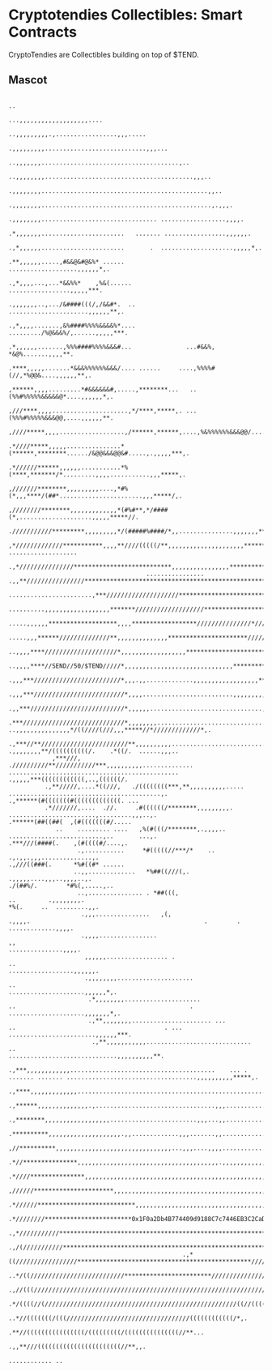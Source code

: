 # Cryptotendies Collectibles: Smart Contracts

CryptoTendies are Collectibles building on top of $TEND.

## Mascot

                                                                                                                                                                                                        
                                                                                                       ..                                                                                               
                                                                                          ...,,,,,,,,,,,,,,,,,,,....                                                                                    
                                                                                     ..,,,,,,,,,.,.................,,,.....                                                                             
                                                                                  .,,,,,,,,,............................,,,...                                                                          
                                                                               ..,,,,,,,......................................,..                                                                       
                                                                            ..,,,,,,,,.........................................,,,..                                                                    
                                                                           .,,,,,,,,..............................................,,..                                                                  
                                                                         .,,,,,,,,...............................................,.,,,.                                                                 
                                                                       .,,,,,,,,................................ ..................,,,,.                                                                
                                                                      .*,,,,,,,.......................   ....... .................,,,,,,.                                                               
                                                                    .,*,,,,,,.......................       .  ....................,,,,,*,.                                                              
                                                                   .**,,,,,,.....,#&&@&#@&%* ......            ...................,,,,,,*,.                                                             
                                                                 .,*,,,,...,...*&&%%*    ,%&(......              .................,,,,,***.                                                             
                                                                .,,,,,,,..,.../&####(((/,/&&#*.  ..         ......................,,,,,,**,.                                                            
                                                               .,*,,,,.......,&%####%%%%&&&&%*....         ........./%@&&&%/,......,,,,,***.                                                            
                                                              .*,,,,,,.......,%%%####%%%%&&&#...               ...#&&%,   *&@%.......,,,,**.                                                            
                                                             .****,,,,,.......*&&&%%%%%%&&&/.... ......     ....,%%%%#(//,*%@@&....,,,,,,**,.                                                           
                                                            ,******,,,,.........*#&&&&&&#,.....,********...   ..(%%#%%%%%&&&&&@*....,,,,,,*,.                                                           
                                                            ,///****,,,,.....................,*/****,*****,. ...(%%%#%%%%%&&&@@,....,,,,,,**.                                                           
                                                            ,////*****,,,,..................,/******,******,....,%&%%%%%%&&&@@/.....,,,,,,**,.                                                          
                                                            .*////*****,,,,,...............*(******,********....../&@@&&&@@&#.....,.,,,,,***,.                                                          
                                                            .*//////******,,,,,,...........*%(****,*******/*.........,,,,...........,,,*****,.                                                          
                                                             ,///////********,,,,,,,,,....,*#%(*,,,****/(##*.......................,,,*****/,.                                                          
                                                             ,////////********,,,,,,,,,,,,,*(#%#**,*/####(*,....................,,,,,*****//.                                                           
                                                             .///////////*********,,,,,,,,,*/(#####%####/*,,...............,,,,,,,******///,.                                                           
                                                             ,*/////////////***********,,,,**////(((((/**,,,,,,,,,,,,,,,,,,,,,*********///*.   ...................                                      
                                                            .,*///////////////***************************,,,,,,,,,,,,,,,,************////(/,............................                                
                                          ................ .,,**////////////////**************************************************////((///*,,,,,,**********,,,,,,,........                             
                                     .......................,***////////////////////**************************************/////////((((////*****************/********,,,,,...                           
                                ..........,,,,,,,,,,,,,,,,,,*******///////////////////*****************************/////////////(((((////*******//////////////////////***,,,,,..                        
                             .....,,,,,,*******************,,,,******************///////////////*////////////////////////((((((((((///******,,,**///////////////////////*****,,,..                      
                           .....,,,******//////////////**,,,,,,,,,,,,,,**********************/////////////////////////((((((((/////****,,,,,,,,,**///FOR//10/$COIN/////////*****,,,.                    
                         ..,,,,****////////////////////*,,,,,,,,,,,,,,,,,,***********************///////////////////////////////***,,,,,,,,,,,,,,*/////////////////////////////***,,..                  
                       ..,,,,****//SEND//50/$TEND/////*,,,,,,,,,,,,,,,,,,,,,,,,,,,,,,********************///////////////******,,,,,,,,,,,,,,,,,,,,**////////////////////////////*****,.                 
                      .,,,***////////////////////////*,,,.,,.............,,,,,,,,,,,,,,,,,,****************************,,,,,,,,,,,,,,,,,,,,,,,,,,,,,*///////////////////////////////***,.               
                    .,,,***/////////////////////////*,,,,.........................,,,,,,,,,,,,,,,,,,,,,,,,,,,,,,,,,,,,,,,,,,,,,,,,,,,,,,,,,,,,,,,,,,*/////////////////////////////////***..             
                   .,,***//////////////////////////*,,,,,,...............................,,,,,,,,,,,,,,,,,,,,,,,,,,,,,,.,,,.,,,,,,,,,,,,,,,,,,,,,,,,,*///////////////////////////////////*,.            
                  .***////////////////////////////*,,,,,,,,...........................................................,,...,,.       ..,,,,,,,,,,,,,,,*/((////(///,,,*****//*/////////////*,.           
                .,***//**////////////////////////**,,,,,,,,,,..............................................................,.               .,,,,,,,,**/((((((((((/.    .*((/.  ......,,,..             
                ,***///, .//////////**///////////***,,,,,,,,,,.............. ...............................................                   .,,,,,***((((((((((((,..,((((((/.                        
              .,**/////,....*((///,   ./((((((((***,**,,,,,,,,,,.....          ..........................................,.                     .,******(#(((((((#(((((((((((((. ...                    
              .*///////,....  .//.     .#((((((/********,,,,,,,,,.               ........................,.........,,,..,.                       .******(##((##(  ,(#(((((((#/.....                     
                 ..    ......... ....   ,%(#(((/********,.,,,,..                 ..........................,..       ...,.                        .***///(####(.    ,(#((((#/....,.                     
                       .,...........     *#(((((//***/*    ..                     .,.,,.,,,..............,.                                        .,///((###(.      *%#((#* ......                     
                      ..,,.............   *%##((///(,.                            .,,,,,....,,,..,,,,..,.                                             ./(##%/.        *#%(,.....,..                     
                       ..,............... . *##(((,                               ..         .,,,,,,,,.                                                  *%(.     ..  .........,,.                      
                        .,,,...............   ,(,                                              .,,,,.                                                .        . .............,,,,.                      
                        .,,,,................                                                   ,,                                                            ...............,,,,.                      
                         ,,,,,,................. .                                             ..                                                       ..................,,,,,,.                       
                         .,,,,,,,,.....................                                       ..                                                   .....................,,,,,,*,.                       
                          .*,,,,,,,,.....................                                    ..                                                . .....................,,,,,,,*,.                        
                          .,**,,,,,,,,...................... ...                            ..                                         . ... ........................,,,,,,***.                         
                           .,**,,,,,,,,,,,.............................                    ..                                      ..............................,,,,,,,,,,**.                          
                            .,***,,,,,,,,,,,,........................................    ... .           ....... ....... ....................................,,,,,,,,,,*****,.                          
                             .,****,,,,,,,,,,,,,.......................................................................................................,,,,,,,,,,,,,,******,                            
                              .,******,,,,,,,,,,,,,,.,.................................,,,.......................................................,,,,,,,,,,,,,,,,,,*******..                            
                               .,********,,,,,,,,,,,,,,,,,,........................,,,...,,................................................,,,,,,,,,,,,,,,,,,,,**********.                              
                                 .**********,,,,,,,,,,,,,,,,,,,,.,,.............,,,.......,,.....................................,,,,,,,,,,,,,,,,,,,,,,,,,,**********//,.                               
                                   ,//**********,,,,,,,,,,,,,,,,,,,,,,,,,,,,,,,,...,,,....,,,,...................,,,,,,,,,,,,,,,,,,,,,,,,,,,,,,,,,,,,**************//*.                                 
                                    .*//***************,,,,,,,,,,,,,,,,,,,,,,,,,,,,,,,,,,,,,,,.,,,,,,,,,,,,,,,,,,,,,,,,,,,,,,,,,,,,,,,,,,,,,,,,*****************////,.                                  
                                      .*////***************,,,,,,,,,,,,,,,,,,,,,,,,,,,,,,,,,,,,,,,,,,,,,,,,,,,,,,,,,,,,,,,,,,,,,,,,,,,,,***********************///*.                                    
                                        ,//////**********************,,,,,,,,,,,,,,,,,,,,,,,,,,,,,,,,,,,,,,,,,,,,,,,,,,,,,,,,,,*,************************///////*.                                      
                                          .*//////***************************,,,,,,,,,,,,,,,,,,,,,,,,,,,,,,,,,,,,************************************/////////*.                                        
                                            .*////////************************0x1F0a2Db4B774409d9188C7c7446EB3C2CaD70263*************************///////////,.                                          
                                              .,*///////////****************************************************************************//////////////////,                                             
                                                 .,/(///////////*******************************************************************//////////////////(/,                                                
                                                    .,*((/////////////////************************************************////////////////////(//((/,.                                                  
                                                       ..*/((//////////////////////////************************////////////////////////////(/((/*.                                                      
                                                           .,//(((/////////////////////////////////////////////////////////////////////((((/*,.                                                         
                                                                .*/((((//(/////////////////////////////////////////////////////((//((((/*.                                                              
                                                                    ..*//(((((((/(((//////////////////////////////////((((((((((((/*,.                                                                  
                                                                           .**//((((((((((((((((/(((((((((/(((((((((((((((//**...                                                                       
                                                                                  .,,**///(((((((((((((((((((((((//**,,.                                                                                
                                                                                              ............ ..                                                                                           
                                                                                                                                                                                                        

